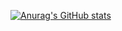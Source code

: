 [![Anurag's GitHub stats](https://github-readme-stats.vercel.app/api?username=Yaasasi)](https://github.com/anuraghazra/github-readme-stats)

<!--
**Yaasasi/Yaasasi** is a ✨ _special_ ✨ repository because its `README.md` (this file) appears on your GitHub profile.

Here are some ideas to get you started:

- 🔭 I’m currently working on ...
- 🌱 I’m currently learning ...
- 👯 I’m looking to collaborate on ...
- 🤔 I’m looking for help with ...
- 💬 Ask me about ...
- 📫 How to reach me: ...
- 😄 Pronouns: ...
- ⚡ Fun fact: ...
-->
